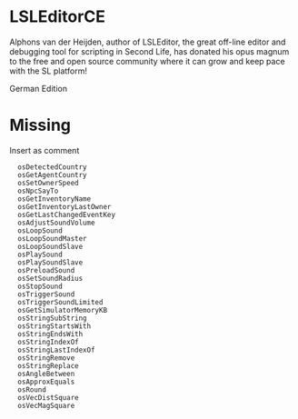 # LSLEditorCE
Alphons van der Heijden, author of LSLEditor, the great off-line editor and debugging tool for scripting in Second Life, has donated his opus magnum to the free and open source community where it can grow and keep pace with the SL platform!

German Edition

# Missing
Insert as comment

      osDetectedCountry 
      osGetAgentCountry 
      osSetOwnerSpeed 
      osNpcSayTo 
      osGetInventoryName 
      osGetInventoryLastOwner 
      osGetLastChangedEventKey 
      osAdjustSoundVolume 
      osLoopSound 
      osLoopSoundMaster 
      osLoopSoundSlave 
      osPlaySound  
      osPlaySoundSlave 
      osPreloadSound 
      osSetSoundRadius 
      osStopSound 
      osTriggerSound 
      osTriggerSoundLimited  
      osGetSimulatorMemoryKB 
      osStringSubString 
      osStringStartsWith  
      osStringEndsWith 
      osStringIndexOf 
      osStringLastIndexOf 
      osStringRemove 
      osStringReplace  
      osAngleBetween 
      osApproxEquals 
      osRound 
      osVecDistSquare 
      osVecMagSquare 
